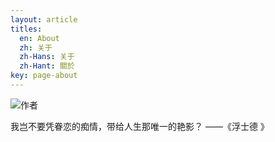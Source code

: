 ```yaml
---
layout: article
titles:
  en: About
  zh: 关于
  zh-Hans: 关于
  zh-Hant: 關於
key: page-about
---
```


![作者](http:\\muxxo.github.io\img\avatar-xmy.jpg)

我岂不要凭眷恋的痴情，带给人生那唯一的艳影？
——《浮士德 》 


